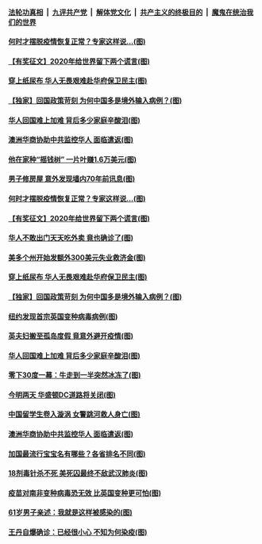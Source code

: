 ####  [法轮功真相](../../../../basic/blob/master/README.md?t=01070831) &nbsp;|&nbsp; [九评共产党](../../../../9ping.md/blob/master/README.md?t=01070831) &nbsp;|&nbsp; [解体党文化](../../../../jtdwh.md/blob/master/README.md?t=01070831)  &nbsp;|&nbsp; [共产主义的终极目的](../../../../gczydzjmd.md/blob/master/README.md?t=01070831) &nbsp;|&nbsp; [魔鬼在统治我们的世界](../../../../mgztzwmdsj.md/blob/master/README.md?t=01070831) 

#### [何时才摆脱疫情恢复正常？专家这样说…(图)](../pages/p3/958259.md?t=01070831) 

#### [【有奖征文】2020年给世界留下两个谎言(图)](../pages/p3/958252.md?t=01070831) 

#### [穿上纸尿布 华人无畏艰难赴华府保卫民主(图)](../pages/p3/958169.md?t=01070831) 

#### [【独家】回国政策苛刻 为何中国多是境外输入病例？(图)](../pages/p3/958167.md?t=01070831) 

#### [华人回国难上加难 背后多少家庭辛酸泪(图)](../pages/p3/958158.md?t=01070831) 

#### [澳洲华商协助中共监控华人 面临遣返(图)](../pages/p3/958059.md?t=01070831) 

#### [他在家种“摇钱树” 一片叶赚1.6万美元(图)](../pages/p3/958283.md?t=01070831) 

#### [男子修房屋 意外发现墙内70年前讯息(图)](../pages/p3/958266.md?t=01070831) 

#### [何时才摆脱疫情恢复正常？专家这样说…(图)](../pages/p3/958259.md?t=01070831) 

#### [【有奖征文】2020年给世界留下两个谎言(图)](../pages/p3/958252.md?t=01070831) 

#### [华人不敢出门天天吃外卖 竟也确诊了(图)](../pages/p3/958194.md?t=01070831) 

#### [美多个州开始发额外300美元失业救济金(图)](../pages/p3/958188.md?t=01070831) 

#### [穿上纸尿布 华人无畏艰难赴华府保卫民主(图)](../pages/p3/958169.md?t=01070831) 

#### [【独家】回国政策苛刻 为何中国多是境外输入病例？(图)](../pages/p3/958167.md?t=01070831) 

#### [纽约发现首宗英国变种病毒病例(图)](../pages/p3/958166.md?t=01070831) 

#### [英夫妇搬至孤岛度假 竟意外避开疫情(图)](../pages/p3/958162.md?t=01070831) 

#### [华人回国难上加难 背后多少家庭辛酸泪(图)](../pages/p3/958158.md?t=01070831) 

#### [零下30度一幕：牛走到一半突然冰冻了(图)](../pages/p3/958153.md?t=01070831) 

#### [今明两天 华盛顿DC道路将关闭(图)](../pages/p3/958147.md?t=01070831) 

#### [中国留学生卷入漩涡 女警跳河救人身亡(图)](../pages/p3/958072.md?t=01070831) 

#### [澳洲华商协助中共监控华人 面临遣返(图)](../pages/p3/958059.md?t=01070831) 

#### [加国最流行宝宝名有哪些？各省排名不同(图)](../pages/p3/958067.md?t=01070831) 

#### [18剂毒针杀不死 美死囚最终不敌武汉肺炎(图)](../pages/p3/958064.md?t=01070831) 

#### [疫苗对南非变种病毒恐无效 比英国变种更可怕(图)](../pages/p3/958057.md?t=01070831) 

#### [61岁男子亲述：我就是这样被感染的(图)](../pages/p3/958053.md?t=01070831) 

#### [王丹自爆确诊：已经很小心 不知为何染疫(图)](../pages/p3/958032.md?t=01070831) 


